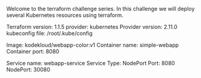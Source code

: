 Welcome to the terraform challenge series.
In this challenge we will deploy several Kubernetes resources using terraform.

Terraform version: 1.1.5
provider: kubernetes
Provider version: 2.11.0
kubeconfig file: /root/.kube/config

Image: kodekloud/webapp-color:v1
Container name: simple-webapp
Container port: 8080

Service name: webapp-service
Service Type: NodePort
Port: 8080
NodePort: 30080